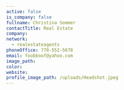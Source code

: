 ```yaml
---
active: false
is_company: false
fullname: Christina Sommer
contactTitle: Real Estate
company:
network:
  - realestateagents
phoneOffice: 778-552-5678
email: foobboof@yahoo.com
image_path:
color:
website:
profile_image_path: /uploads/Headshot.jpeg
---
```

